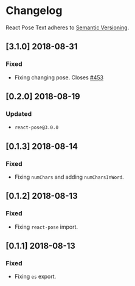 # Changelog

React Pose Text adheres to [Semantic Versioning](http://semver.org/).

## [3.1.0] 2018-08-31

### Fixed

- Fixing changing pose. Closes [#453](https://github.com/Popmotion/popmotion/issues/453)

## [0.2.0] 2018-08-19

### Updated

- `react-pose@3.0.0`

## [0.1.3] 2018-08-14

### Fixed

- Fixing `numChars` and adding `numCharsInWord`.

## [0.1.2] 2018-08-13

### Fixed

- Fixing `react-pose` import.

## [0.1.1] 2018-08-13

### Fixed

- Fixing `es` export.